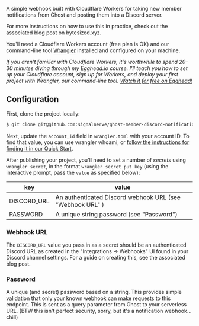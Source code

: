 A simple webhook built with Cloudflare Workers for taking new member notifications from Ghost and posting them into a Discord server.

For more instructions on how to use this in practice, check out the associated blog post on bytesized.xyz.

You'll need a Cloudflare Workers account (free plan is OK) and our command-line tool [Wrangler](https://github.com/cloudflare/wrangler) installed and configured on your machine.

_If you aren't familiar with Cloudflare Workers, it's worthwhile to spend 20-30 minutes diving through my Egghead.io course. I'll teach you how to set up your Cloudflare account, sign up for Workers, and deploy your first project with Wrangler, our command-line tool. [Watch it for free on Egghead!](https://egghead.io/playlists/introduction-to-cloudflare-workers-5aa3?af=a54gwi)_

## Configuration

First, clone the project locally:

```sh
$ git clone git@github.com:signalnerve/ghost-member-discord-notifications.git
```

Next, update the `account_id` field in `wrangler.toml` with your account ID. To find that value, you can use wrangler whoami, or [follow the instructions for finding it in our Quick Start](https://developers.cloudflare.com/workers/learning/getting-started#7-configure-your-project-for-deployment).

After publishing your project, you'll need to set a number of _secrets_ using `wrangler secret`, in the format `wrangler secret put key` (using the interactive prompt, pass the `value` as specified below):

| key         | value                                                     |
| ----------- | --------------------------------------------------------- |
| DISCORD_URL | An authenticated Discord webhook URL (see "Webhook URL" ) |
| PASSWORD    | A unique string password (see "Password")                 |

### Webhook URL

The `DISCORD_URL` value you pass in as a secret should be an authenticated Discord URL as created in the "Integrations -> Webhooks" UI found in your Discord channel settings. For a guide on creating this, see the associated blog post.

### Password

A unique (and secret) password based on a string. This provides simple validation that only your known webhook can make requests to this endpoint. This is sent as a query parameter from Ghost to your serverless URL. (BTW this isn't perfect security, sorry, but it's a notification webhook... chill)
